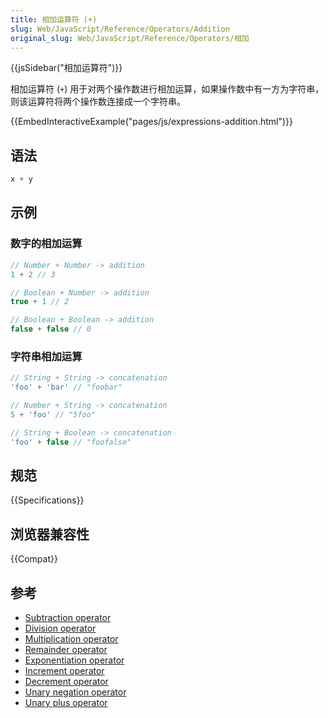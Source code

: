 ```yaml
---
title: 相加运算符 (+)
slug: Web/JavaScript/Reference/Operators/Addition
original_slug: Web/JavaScript/Reference/Operators/相加
---
```

{{jsSidebar("相加运算符")}}

相加运算符 (`+`) 用于对两个操作数进行相加运算，如果操作数中有一方为字符串，则该运算符将两个操作数连接成一个字符串。

{{EmbedInteractiveExample("pages/js/expressions-addition.html")}}

## 语法

```js
x + y
```

## 示例

### 数字的相加运算

```js
// Number + Number -> addition
1 + 2 // 3

// Boolean + Number -> addition
true + 1 // 2

// Boolean + Boolean -> addition
false + false // 0
```

### 字符串相加运算

```js
// String + String -> concatenation
'foo' + 'bar' // "foobar"

// Number + String -> concatenation
5 + 'foo' // "5foo"

// String + Boolean -> concatenation
'foo' + false // "foofalse"
```

## 规范

{{Specifications}}

## 浏览器兼容性

{{Compat}}

## 参考

- [Subtraction operator](https://developer.mozilla.org/zh-CN/docs/Web/JavaScript/Reference/Operators/Subtraction)
- [Division operator](https://developer.mozilla.org/zh-CN/docs/Web/JavaScript/Reference/Operators/Division)
- [Multiplication operator](https://developer.mozilla.org/zh-CN/docs/Web/JavaScript/Reference/Operators/Multiplication)
- [Remainder operator](https://developer.mozilla.org/zh-CN/docs/Web/JavaScript/Reference/Operators/Remainder)
- [Exponentiation operator](https://developer.mozilla.org/zh-CN/docs/Web/JavaScript/Reference/Operators/Exponentiation)
- [Increment operator](https://developer.mozilla.org/zh-CN/docs/Web/JavaScript/Reference/Operators/Increment)
- [Decrement operator](https://developer.mozilla.org/zh-CN/docs/Web/JavaScript/Reference/Operators/Decrement)
- [Unary negation operator](https://developer.mozilla.org/zh-CN/docs/Web/JavaScript/Reference/Operators/Unary_negation)
- [Unary plus operator](https://developer.mozilla.org/zh-CN/docs/Web/JavaScript/Reference/Operators/Unary_plus)
